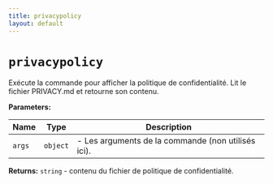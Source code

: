 ```yaml
---
title: privacypolicy
layout: default
---
```


# `privacypolicy`

Exécute la commande pour afficher la politique de confidentialité. Lit le fichier PRIVACY.md et retourne son contenu.

**Parameters:**

| Name | Type | Description |
| ---- | ---- | ----------- |
| `args` | `object` | - Les arguments de la commande (non utilisés ici). |

**Returns:** `string` - contenu du fichier de politique de confidentialité.

